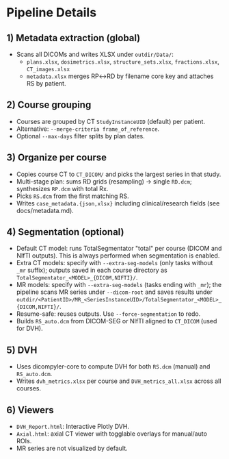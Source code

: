 # Pipeline Details

## 1) Metadata extraction (global)
- Scans all DICOMs and writes XLSX under `outdir/Data/`:
  - `plans.xlsx`, `dosimetrics.xlsx`, `structure_sets.xlsx`, `fractions.xlsx`, `CT_images.xlsx`
  - `metadata.xlsx` merges RP↔RD by filename core key and attaches RS by patient.

## 2) Course grouping
- Courses are grouped by CT `StudyInstanceUID` (default) per patient.
- Alternative: `--merge-criteria frame_of_reference`.
- Optional `--max-days` filter splits by plan dates.

## 3) Organize per course
- Copies course CT to `CT_DICOM/` and picks the largest series in that study.
- Multi-stage plan: sums RD grids (resampling) → single `RD.dcm`; synthesizes `RP.dcm` with total Rx.
- Picks `RS.dcm` from the first matching RS.
- Writes `case_metadata.{json,xlsx}` including clinical/research fields (see docs/metadata.md).

## 4) Segmentation (optional)
- Default CT model: runs TotalSegmentator "total" per course (DICOM and NIfTI outputs). This is always performed when segmentation is enabled.
- Extra CT models: specify with `--extra-seg-models` (only tasks without `_mr` suffix); outputs saved in each course directory as `TotalSegmentator_<MODEL>_{DICOM,NIFTI}/`.
- MR models: specify with `--extra-seg-models` (tasks ending with `_mr`); the pipeline scans MR series under `--dicom-root` and saves results under `outdir/<PatientID>/MR_<SeriesInstanceUID>/TotalSegmentator_<MODEL>_{DICOM,NIFTI}/`.
- Resume-safe: reuses outputs. Use `--force-segmentation` to redo.
- Builds `RS_auto.dcm` from DICOM-SEG or NIfTI aligned to `CT_DICOM` (used for DVH).

## 5) DVH
- Uses dicompyler-core to compute DVH for both `RS.dcm` (manual) and `RS_auto.dcm`.
- Writes `dvh_metrics.xlsx` per course and `DVH_metrics_all.xlsx` across all courses.

## 6) Viewers
- `DVH_Report.html`: Interactive Plotly DVH.
- `Axial.html`: axial CT viewer with togglable overlays for manual/auto ROIs.
 - MR series are not visualized by default.
